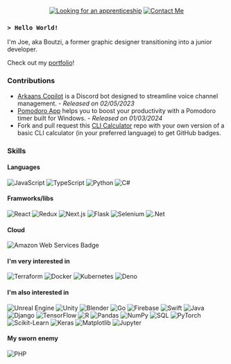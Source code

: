 
<div align="center">

[![Looking for an apprenticeship](https://img.shields.io/badge/-Looking%20for%20an%20apprenticeship/job%20in%20web/software/ops%20development!-orange?style=for-the-badge)](https://joe.arkaans.com/en/contact)
[![Contact Me](https://img.shields.io/badge/-Contact%20me!-brightgreen?style=for-the-badge)](https://joe.arkaans.com/en/contact)

</div>


### ```> Hello World!```
I'm Joe, aka Boutzi, a former graphic designer transitioning into a junior developer. <!-- I'm the founder of Arkaans since 2014, a solution for gamers. -->

Check out my [portfolio](https://joe.arkaans.com)!

### Contributions
- [Arkaans Copilot](https://github.com/Arkaans/arkaans-copilot) is a Discord bot designed to streamline voice channel management. - *Released on 02/05/2023*
- [Pomodoro App](https://github.com/Boutzi/pomodoro/) helps you to boost your productivity with a Pomodoro timer built for Windows. - *Released on 01/03/2024*
- Fork and pull request this [CLI Calculator](https://github.com/Boutzi/cli-calculator) repo with your own version of a basic CLI calculator (in your preferred language) to get GitHub badges.


### Skills 
#### Languages

![JavaScript](https://img.shields.io/badge/JavaScript-%23F7DF1E.svg?style=flat-square&logo=javascript&logoColor=black)
![TypeScript](https://img.shields.io/badge/TypeScript-%23007ACC.svg?style=flat-square&logo=typescript&logoColor=white)
![Python](https://img.shields.io/badge/Python-%233671F3.svg?style=flat-square&logo=python&logoColor=white)
![C#](https://img.shields.io/badge/C%23-%235C2D91.svg?style=flat-square&logo=csharp&logoColor=white)

#### Framworks/libs

![React](https://img.shields.io/badge/React-%2361DAFB.svg?style=flat-square&logo=react&logoColor=white)
![Redux](https://img.shields.io/badge/Redux-%23593D88.svg?style=flat-square&logo=redux&logoColor=white)
![Next.js](https://img.shields.io/badge/Next.js-%23000000.svg?style=flat-square&logo=next.js&logoColor=white)
![Flask](https://img.shields.io/badge/Flask-%2300B8D9.svg?style=flat-square&logo=flask&logoColor=white)
![Selenium](https://img.shields.io/badge/Selenium-%43B02A.svg?style=flat-square&logo=selenium&logoColor=white)
![.Net](https://img.shields.io/badge/.NET-%235C2D91.svg?style=flat-square&logo=.net&logoColor=white)


#### Cloud

![Amazon Web Services Badge](https://img.shields.io/badge/Amazon%20Web%20Services-232F3E?logo=amazonwebservices&logoColor=fff&style=flat)

#### I'm very interested in

![Terraform](https://img.shields.io/badge/Terraform-%234D424D.svg?style=flat-square&logo=terraform&logoColor=white)
![Docker](https://img.shields.io/badge/Docker-%232496ED.svg?style=flat-square&logo=docker&logoColor=white)
![Kubernetes](https://img.shields.io/badge/Kubernetes-%3336C3F3.svg?style=flat-square&logo=kubernetes&logoColor=white)
![Deno](https://img.shields.io/badge/Deno-%2300B8D9.svg?style=flat-square&logo=deno&logoColor=white)

#### I'm also interested in

![Unreal Engine](https://img.shields.io/badge/Unreal%20Engine-%232D82FF.svg?style=flat-square&logo=unrealengine&logoColor=white)
![Unity](https://img.shields.io/badge/Unity-%232D82FF.svg?style=flat-square&logo=unity&logoColor=white)
![Blender](https://img.shields.io/badge/Blender-%23F5792A.svg?style=flat-square&logo=blender&logoColor=white)
![Go](https://img.shields.io/badge/Go-%2300ADD8.svg?style=flat-square&logo=go&logoColor=white)
![Firebase](https://img.shields.io/badge/Firebase-%23FFCA28.svg?style=flat-square&logo=firebase&logoColor=black)
![Swift](https://img.shields.io/badge/Swift-%23FA7343.svg?style=flat-square&logo=swift&logoColor=white)
![Java](https://img.shields.io/badge/Java-%23F89820.svg?style=flat-square&logo=java&logoColor=white)
![Django](https://img.shields.io/badge/Django-%23092E20.svg?style=flat-square&logo=django&logoColor=white)
![TensorFlow](https://img.shields.io/badge/TensorFlow-%23FF6F20.svg?style=flat-square&logo=tensorflow&logoColor=white)
![R](https://img.shields.io/badge/R-%23004B87.svg?style=flat-square&logo=r&logoColor=white)
![Pandas](https://img.shields.io/badge/Pandas-%230A63C1.svg?style=flat-square&logo=pandas&logoColor=white)
![NumPy](https://img.shields.io/badge/NumPy-%23D74F3E.svg?style=flat-square&logo=numpy&logoColor=white)
![SQL](https://img.shields.io/badge/SQL-%234F54F1.svg?style=flat-square&logo=mysql&logoColor=white)
![PyTorch](https://img.shields.io/badge/PyTorch-%230F75B3.svg?style=flat-square&logo=pytorch&logoColor=white)
![Scikit-Learn](https://img.shields.io/badge/Scikit-Learn-%23F7931E.svg?style=flat-square&logo=scikit-learn&logoColor=white)
![Keras](https://img.shields.io/badge/Keras-%23D00000.svg?style=flat-square&logo=keras&logoColor=white)
![Matplotlib](https://img.shields.io/badge/Matplotlib-%23007A99.svg?style=flat-square&logo=matplotlib&logoColor=white)
![Jupyter](https://img.shields.io/badge/Jupyter-%23DA5B16.svg?style=flat-square&logo=jupyter&logoColor=white)


#### My sworn enemy 
![PHP](https://img.shields.io/badge/PHP-%777BB4.svg?style=flat-square&logo=php&logoColor=white)
